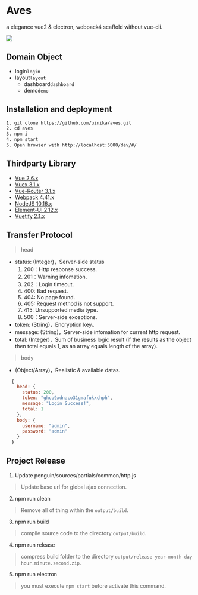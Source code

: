 # Aves

a elegance vue2 & electron, webpack4 scaffold without vue-cli.

![](sources/assets/favicon.ico)

## Domain Object

- login`login`
- layout`layout`
  - dashboard`dashboard`
  - demo`demo`

## Installation and deployment

```bash
1. git clone https://github.com/uinika/aves.git
2. cd aves
3. npm i
4. npm start
5. Open browser with http://localhost:5000/dev/#/
```

## Thirdparty Library

- [Vue 2.6.x](https://vuejs.org/)
- [Vuex 3.1.x](https://vuejs.org/)
- [Vue-Router 3.1.x](https://vuejs.org/)
- [Webpack 4.41.x](https://webpack.js.org/)
- [NodeJS 10.16.x](https://nodejs.org/)
- [Element-UI 2.12.x](element.eleme.io/)
- [Vuetify 2.1.x](https://vuetifyjs.com/)

## Transfer Protocol

> head

- status: (Integer)，Server-side status
  1. 200：Http response success.
  2. 201：Warning infomation.
  3. 202：Login timeout.
  4. 400: Bad request.
  5. 404: No page found.
  6. 405: Request method is not support.
  7. 415: Unsupported media type.
  8. 500：Server-side exceptions.
- token: (String)，Encryption key。
- message: (String)，Server-side infomation for current http request.
- total: (Integer)，Sum of business logic result (if the results as the object then total equals 1, as an array equals length of the array).

> body

- (Object/Array)，Realistic & available datas.

```javascript
  {
    head: {
      status: 200,
      token: "ghco9xdnaco31gmafukxchph",
      message: "Login Success!",
      total: 1
    },
    body: {
      username: "admin",
      password: "admin"
    }
  }
```

## Project Release

1. Update penguin/sources/partials/common/http.js

> Update base url for global ajax connection.

2. npm run clean

> Remove all of thing within the `output/build`.

3. npm run build

> compile source code to the directory `output/build`.

4. npm run release

> compress build folder to the directory `output/release year-month-day hour.minute.second.zip`.

5. npm run electron

>  you must execute `npm start` before activate this command.